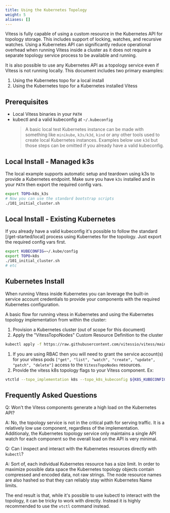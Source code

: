 ```yaml
---
title: Using the Kubernetes Topology
weight: 5
aliases: []
---
```


Vitess is fully capable of using a custom resource in the Kubernetes API
for topology storage. This includes support of locking, watches, and recursive watches. Using
a Kubernetes API can significantly reduce operational overhead when running
Vitess inside a cluster as it does not require a separate topology service process
to be available and running.

It is also possible to use any Kubernetes API as a topology service even if Vitess is
not running locally. This document includes two primary examples:

1. Using the Kubernetes topo for a local install
2. Using the Kubernetes topo for a Kubernetes installed Vitess

## Prerequisites

* Local Vitess binaries in your `PATH`
* kubectl and a valid kubeconfig at `~/.kubeconfig`
  > A basic local test Kubernetes instance can be made with something like `minikube`, `k3s/k3d`, `kind`
    or any other tools used to create local Kubernetes instances. Examples below use `k3d` but those steps can
    be omitted if you already have a valid kubeconfig.

## Local Install - Managed k3s

The local example supports automatic setup and teardown using k3s to provide a Kubernetes endpoint. Make sure
you have `k3s` installed and in your `PATH` then export the required config vars.

```sh
export TOPO=k8s_k3s
# Now you can use the standard bootstrap scripts
./101_initial_cluster.sh
```

## Local Install - Existing Kubernetes

If you already have a valid kubeconfig it's possible to follow the standard [/get-started/local] process using Kubernetes for the topology. Just
export the required config vars first.

```sh
export KUBECONFIG=~/.kube/config
export TOPO=k8s
./101_initial_cluster.sh
# etc
```

## Kubernetes Install

When running Vitess inside Kubernetes you can leverage the built-in service account credentials to provide your components
with the required Kubernetes configuration.

A basic flow for running vitess in Kubernetes and using the Kubernetes topology implementation from within the cluster:

1. Provision a Kubernetes cluster (out of scope for this document)
2. Apply the "VitessTopoNodes" Custom Resource Definition to the cluster
  ```sh
  kubectl apply -f https://raw.githubusercontent.com/vitessio/vitess/main/go/vt/topo/k8stopo/VitessTopoNodes-crd.yaml
  ```
1. If you are using RBAC then you will need to grant the service account(s) for your vitess pods `["get", "list", "watch", "create", "update", "patch", "delete"]` access to the `VitessTopoNodes` resources.
2. Provide the vitess k8s topology flags to your Vitess component. Ex:
  ```sh
  vtctld --topo_implementation k8s --topo_k8s_kubeconfig ${K8S_KUBECONFIG} --topo_global_server_address ${K8S_ADDR}:${K8S_PORT} --topo_global_root /vitess/global
  ```

## Frequently Asked Questions

Q: Won't the Vitess components generate a high load on the Kubernetes API?

A: No, the topology service is not in the critical path for serving traffic. It is a relatively low use component, regardless of the implementation. Additionaly,
the Kubernetes topology service only maintains a single API watch for each component so the overall load on the API is very minimal.

Q: Can I inspect and interact with the Kubernetes resources directly with `kubectl`?

A: Sort of, each individual Kubernetes resource has a size limit. In order to maximize possible data space the Kubernetes topology objects contain compressed
and encoded data, not raw strings. The node resource names are also hashed so that they can reliably stay within Kubernetes Name limits.

The end result is that, while it's possible to use kubectl to interact with the topology, it can be tricky to work with directly. Instead it is highly recommended to use the `vtctl` command instead. 

